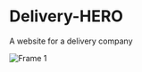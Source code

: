 # Delivery-HERO
A website for a delivery company

![Frame 1](https://user-images.githubusercontent.com/108191553/191580420-6c899470-61b5-4bd4-b695-4a5f75738526.png)

